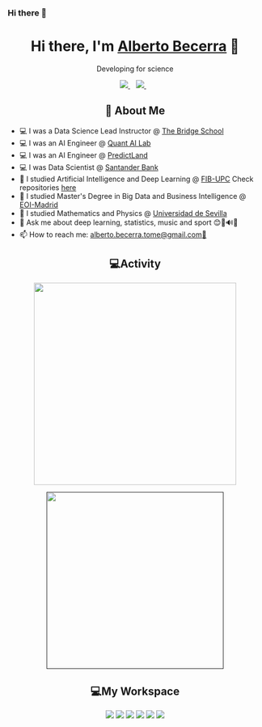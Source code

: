 ### Hi there 👋

<h1 align='center'>
    Hi there, I'm <a href="https://github.com/BecTome">Alberto Becerra</a> 👋
</h1>

<p align='center'>
Developing for science
</p>

<p align='center'>
  <a href="https://www.linkedin.com/in/alberto-becerra-ai-deeplearning-research/">
    <img src="https://img.shields.io/badge/linkedin-%230077B5.svg?&style=for-the-badge&logo=linkedin&logoColor=white" />
  </a>&nbsp;&nbsp;
  <a href="https://github.com/BecTome">
    <img src="https://img.shields.io/badge/GitHub-100000?style=for-the-badge&logo=github&logoColor=white" />
  </a>&nbsp;&nbsp;
</p>

<h2 align='center'>🧑 About Me</h2>

- 💻 I was a Data Science Lead Instructor @ [The Bridge School](https://www.thebridge.tech/)
- 💻 I was an AI Engineer @ [Quant AI Lab](https://www.quant.global/)
- 💻 I was an AI Engineer @ [PredictLand](https://www.predictland.com/)
- 💻 I was Data Scientist @ [Santander Bank](https://www.santander.com/es/home)
- 🌱 I studied Artificial Intelligence and Deep Learning @ [FIB-UPC](https://masters.fib.upc.edu/masters/master-artificial-intelligence) Check repositories [here](https://github.com/orgs/UPC-MAI-Master-Projects/repositories)<br>
- 🌱 I studied Master's Degree in Big Data and Business Intelligence @ [EOI-Madrid](https://www.eoi.es/es/cursos/89492/master-en-big-data-business-analytics-madrid)<br>
- 🌱 I studied Mathematics and Physics @ [Universidad de Sevilla](https://www.us.es/estudiar/que-estudiar/oferta-de-grados/doble-grado-en-fisica-y-matematicas#edit-group-plani)<br>
- 💬 Ask me about deep learning, statistics, music and sport 😊🎵🔊📖<br>
- 📫 How to reach me: [alberto.becerra.tome@gmail.com📧](mailto:alberto.becerra.tome@gmail.com)<br>

<h2 align='center'>💻Activity</h2>
<p align='center'>
<p align='center'>
  <a href="#"><img src="https://github-readme-stats-delta-navy-96.vercel.app/api?username=bectome&show_icons=true&theme=radical" width="400"></a>
</p>


<p align='center'>
  <a href=""><img src="https://github-readme-stats-delta-navy-96.vercel.app/api/top-langs/?username=BecTome&theme=radical&show_icons=true&hide_border=false&hide=jupyter%20notebook,HTML&layout=compact" 
  width="350"></a>
</p>



<h2 align='center'>💻My Workspace</h2>
<p align='center'>
    <img src='https://img.shields.io/badge/MSI%20laptop-FF0000?style=for-the-badge&logo=msi&logoColor=black'>
    <img src='https://img.shields.io/badge/Windows-0078D6?style=for-the-badge&logo=windows&logoColor=white'>
    <img src='https://img.shields.io/badge/Ubuntu-E95420?style=for-the-badge&logo=ubuntu&logoColor=white'>
    <img src='https://img.shields.io/badge/Intel%20Core_i9_13950HX-0071C5?style=for-the-badge&logo=intel&logoColor=white'>
    <img src="https://img.shields.io/badge/RAM-32GB-%230071C5.svg?&style=for-the-badge&logoColor=white" />
    <img src='https://img.shields.io/badge/NVIDIA-RTX4070-76B900?style=for-the-badge&logo=nvidia&logoColor=white'>
</p>

<!-- <h2 align='center'>Packages and Projects</h2>

<p align='center'>
    
|package name|language|description|url|version|
|---|---|---|---|---|
|[frarch](https://github.com/victorbadenas/frarch)|python|Training Framework for Pytorch Experiments|https://pypi.org/project/frarch/|<a href=""><img src="https://img.shields.io/static/v1?label=frarch&message=v0.1.6&color=blue&style=flat&logo=python"></a>| -->
<!-- [![Readme Card](https://github-readme-stats-delta-navy-96.vercel.app/api/pin/?username=BecTome&repo=UPC_MasterArtificialIntelligence)](https://github.com/BecTome/UPC_MasterArtificialIntelligence) -->
</p>

